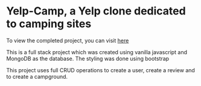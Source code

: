 # Yelp-Camp, a Yelp clone dedicated to camping sites

To view the completed project, you can visit <a href="https://enigmatic-cliffs-90841.herokuapp.com/" target="_blank">here</a>

This is a full stack project which was created using vanilla javascript and MongoDB as the database. The styling was done using bootstrap

This project uses full CRUD operations to create a user, create a review and to create a campground.
